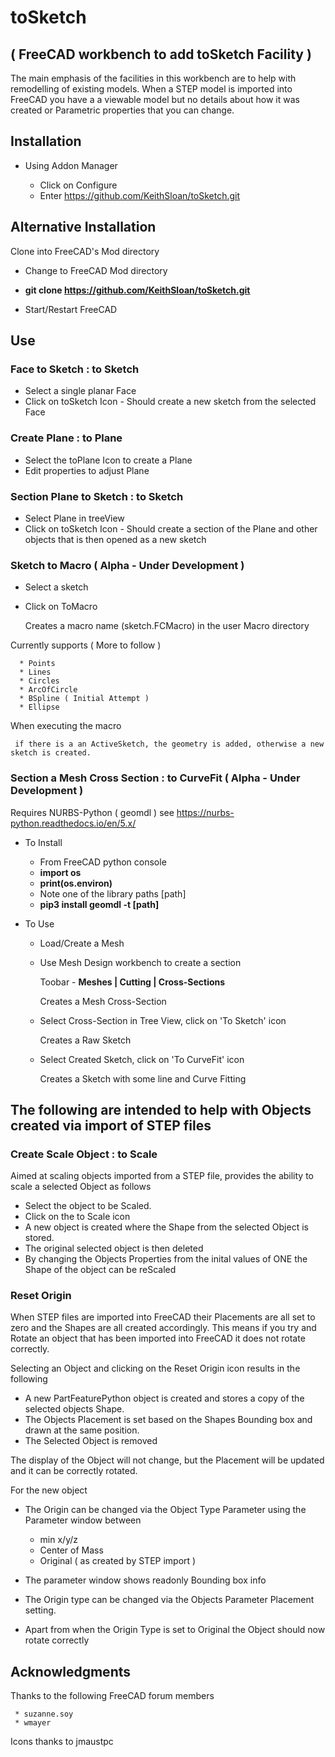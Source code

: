 # toSketch 

## ( FreeCAD workbench to add toSketch Facility )

The main emphasis of the facilities in this workbench are to help with remodelling of
existing models. When a STEP model is imported into FreeCAD you have a a viewable model
but no details about how it was created or Parametric properties that you can change.

## Installation

* Using Addon Manager

  * Click on Configure
  * Enter https://github.com/KeithSloan/toSketch.git

## Alternative Installation

Clone into FreeCAD's Mod directory

   * Change to FreeCAD Mod directory
   * **git clone https://github.com/KeithSloan/toSketch.git**

* Start/Restart FreeCAD

## Use

### Face to Sketch : to Sketch

* Select a single planar Face
* Click on toSketch Icon - Should create a new sketch from the selected Face

### Create Plane : to Plane

* Select the toPlane Icon to create a Plane
* Edit properties to adjust Plane

### Section Plane to Sketch : to Sketch

* Select Plane in treeView
* Click on toSketch Icon - Should create a section of the Plane and other objects
                           that is then opened as a new sketch
                           
### Sketch to Macro ( Alpha - Under Development )

* Select a sketch
* Click on ToMacro

   Creates a macro name (sketch.FCMacro) in the user Macro directory
   
Currently supports ( More to follow )
    
      * Points
      * Lines
      * Circles
      * ArcOfCircle
      * BSpline ( Initial Attempt )
      * Ellipse
      
When executing the macro

     if there is a an ActiveSketch, the geometry is added, otherwise a new sketch is created.
      
                              
### Section a Mesh Cross Section : to CurveFit ( Alpha - Under Development )

Requires NURBS-Python ( geomdl ) see https://nurbs-python.readthedocs.io/en/5.x/

* To Install
   
    * From FreeCAD python console
    * **import os**
    * **print(os.environ)**
    * Note one of the library paths [path]
    * **pip3 install geomdl -t [path]**

* To Use

    * Load/Create a Mesh
    * Use Mesh Design workbench to create a section 
       
        Toobar - **Meshes | Cutting | Cross-Sections**

        Creates a Mesh Cross-Section
        
    * Select Cross-Section in Tree View, click on 'To Sketch' icon

        Creates a Raw Sketch
      
    * Select Created Sketch, click on 'To CurveFit' icon

        Creates a Sketch with some line and Curve Fitting
 
                           
## The following are intended to help with Objects created via import of STEP files                           
                           
### Create Scale Object : to Scale

Aimed at scaling objects imported from a STEP file, provides the ability to scale a
selected Object as follows

* Select the object to be Scaled.
* Click on the to Scale icon
* A new object is created where the Shape from the selected Object is stored.
* The original selected object is then deleted
* By changing the Objects Properties from the inital values of ONE the Shape of the object can be reScaled

     
### Reset Origin

When STEP files are imported into FreeCAD their Placements are all set to zero and the Shapes are all created accordingly.
This means if you try and Rotate an object that has been imported into FreeCAD it does not rotate correctly.

Selecting an Object and clicking on the Reset Origin icon results in the following

 * A new PartFeaturePython object is created and stores a copy of the selected objects Shape.
 * The Objects Placement is set based on the Shapes Bounding box and drawn at the same position.
 * The Selected Object is removed
 
 The display of the Object will not change, but the Placement will be updated and it can be correctly rotated.
     
 For the new object
      
 * The Origin can be changed via the Object Type Parameter using the Parameter window between
     
    * min x/y/z 
    * Center of Mass
    * Original ( as created by STEP import )
           
 * The parameter window shows readonly Bounding box info
 * The Origin type can be changed via the Objects Parameter Placement setting.
 * Apart from when the Origin Type is set to Original the Object should now rotate correctly
 
 ## Acknowledgments
 
 Thanks to the following FreeCAD forum members
 
     * suzanne.soy
     * wmayer
     
 Icons thanks to jmaustpc    
     
          

